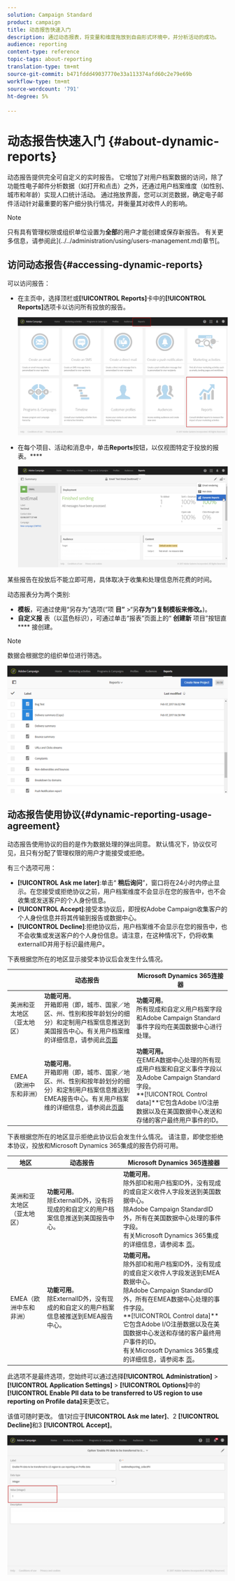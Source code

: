 ```yaml
---
solution: Campaign Standard
product: campaign
title: 动态报告快速入门
description: 通过动态报表，将变量和维度拖放到自由形式环境中，并分析活动的成功。
audience: reporting
content-type: reference
topic-tags: about-reporting
translation-type: tm+mt
source-git-commit: b471fddd49037770e33a113374afd60c2e79e69b
workflow-type: tm+mt
source-wordcount: '791'
ht-degree: 5%

---
```



# 动态报告快速入门 {#about-dynamic-reports}

动态报告提供完全可自定义的实时报告。 它增加了对用户档案数据的访问，除了功能性电子邮件分析数据（如打开和点击）之外，还通过用户档案维度（如性别、城市和年龄）实现人口统计活动。 通过拖放界面，您可以浏览数据，确定电子邮件活动针对最重要的客户细分执行情况，并衡量其对收件人的影响。

>[!NOTE]
>
>只有具有管理权限或组织单位设置为&#x200B;**全部**&#x200B;的用户才能创建或保存新报告。 有关更多信息，请参阅此](../../administration/using/users-management.md)章节[。

## 访问动态报告{#accessing-dynamic-reports}

可以访问报告：

* 在主页中，选择顶栏或&#x200B;**[!UICONTROL Reports]**&#x200B;卡中的&#x200B;**[!UICONTROL Reports]**&#x200B;选项卡以访问所有投放的报告。

   ![](assets/campaign_reports_access.png)

* 在每个项目、活动和消息中，单击&#x200B;**Reports**&#x200B;按钮，以仅视图特定于投放的报表。****

   ![](assets/campaign_reports_description.png)

某些报告在投放后不能立即可用，具体取决于收集和处理信息所花费的时间。

动态报表分为两个类别:

* **模板**，可通过使用“另存为”选项(“项 **目”** >“另&#x200B;**存为”)复制模板来修改。**)。
* **自定义报** 表（以蓝色标识），可通过单击“报表”页面上的“ **创建新** 项目”按钮直 **** 接创建。

>[!NOTE]
>
>数据会根据您的组织单位进行筛选。

![](assets/dynamic_report_overview.png)

## 动态报告使用协议{#dynamic-reporting-usage-agreement}

动态报告使用协议的目的是作为数据处理的弹出同意。 默认情况下，协议仅可见，且只有分配了管理权限的用户才能接受或拒绝。

有三个选项可用：

* **[!UICONTROL Ask me later]**:单击“ **稍后询问**”，窗口将在24小时内停止显示。在您接受或拒绝协议之前，用户档案维度不会显示在您的报告中，也不会收集或发送客户的个人身份信息。
* **[!UICONTROL Accept]**:接受本协议后，即授权Adobe Campaign收集客户的个人身份信息并将其传输到报告或数据中心。
* **[!UICONTROL Decline]**:拒绝协议后，用户档案维不会显示在您的报告中，也不会收集或发送客户的个人身份信息。请注意，在这种情况下，仍将收集externalID并用于标识最终用户。

下表根据您所在的地区显示接受本协议后会发生什么情况。

|  | 动态报告 | Microsoft Dynamics 365连接器 |
|---|---|---|
| 美洲和亚太地区（亚太地区） | **功能可用**。<br>开箱即用（即，城市、国家／地区、州、性别和按年龄划分的细分）和定制用户档案信息推送到美国报告中心。有关用户档案维的详细信息，请参阅此[页面](../../reporting/using/list-of-components-.md) | **功能可用**。<br>所有现成和自定义用户档案字段和Adobe Campaign Standard事件字段均在美国数据中心进行处理。 |
| EMEA（欧洲中东和非洲） | **功能可用**。<br>开箱即用（即，城市、国家／地区、州、性别和按年龄划分的细分）和定制用户档案信息推送到EMEA报告中心。有关用户档案维的详细信息，请参阅此[页面](../../reporting/using/list-of-components-.md) | **功能可用。** <br>在EMEA数据中心处理的所有现成用户档案和自定义事件字段以及Adobe Campaign Standard字段。<br>**[!UICONTROL Control data]**它包含Adobe I/O注册数据以及在美国数据中心发送和存储的客户最终用户事件的ID。 |

下表根据您所在的地区显示拒绝此协议后会发生什么情况。 请注意，即使您拒绝本协议，投放和Microsoft Dynamics 365集成的报告仍将可用。

| 地区 | 动态报告 | Microsoft Dynamics 365连接器 |
|---|---|---|
| 美洲和亚太地区（亚太地区） | **功能可用**。<br> 除ExternalID外，没有将现成的和自定义的用户档案信息推送到美国报告中心。 | **功能可用**。<br>除外部ID和用户档案ID外，没有现成的或自定义收件人字段发送到美国数据中心。<br>除Adobe Campaign StandardID外，所有在美国数据中心处理的事件字段。<br>有关Microsoft Dynamics 365集成的详细信息，请参阅本 [页](../../integrating/using/d365-acs-get-started.md)。 |
| EMEA（欧洲中东和非洲） | **功能可用**。<br>除ExternalID外，没有现成的和自定义的用户档案信息被推送到EMEA报告中心。 | **功能可用。** <br>除外部ID和用户档案ID外，没有现成的或自定义收件人字段发送到EMEA数据中心。<br>除Adobe Campaign StandardID外，所有在EMEA数据中心处理的事件字段。<br>**[!UICONTROL Control data]**它包含Adobe I/O注册数据以及在美国数据中心发送和存储的客户最终用户事件的ID。<br>有关Microsoft Dynamics 365集成的详细信息，请参阅本 [页](../../integrating/using/d365-acs-get-started.md)。 |

此选项不是最终选项，您始终可以通过选择&#x200B;**[!UICONTROL Administration]** > **[!UICONTROL Application Settings]** > **[!UICONTROL Options]**&#x200B;中的&#x200B;**[!UICONTROL Enable PII data to be transferred to US region to use reporting on Profile data]**&#x200B;来更改它。

该值可随时更改。 值1对应于&#x200B;**[!UICONTROL Ask me later]**、2 **[!UICONTROL Decline]**&#x200B;和3 **[!UICONTROL Accept]**。

![](assets/pii_window_2.png)
